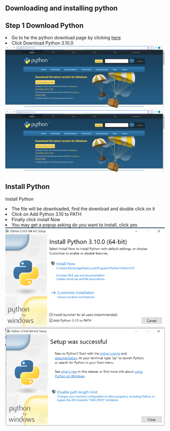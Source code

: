 ## Downloading and installing python

## Step 1 Download Python
<li>Go to he the python download page by clicking <a href="https://www.python.org/downloads/">here</a></li>
<li>Click Download Python 3.10.0</li>
<img src="Python_1_1.png" alt="image">
<img src="Python_1_1.png" class="img-responsive" alt="Download Python 3.10.0">


## Install Python
Install Python
<li>The file will be downloaded, find the download and double click on it</li>
<li>Click on Add Python 3.10 to PATH </li>
<li>Finally click install Now </li>
<li>You may get a popup asking do you want to install, click yes</li>
<img src="Python_1_2.png" class="img-responsive" alt="Add Python 3.10 to PATH and click install Now">
<img src="Python_1_3.png" alt="Add Python 3.10 to PATH and click install Now"> <br />
